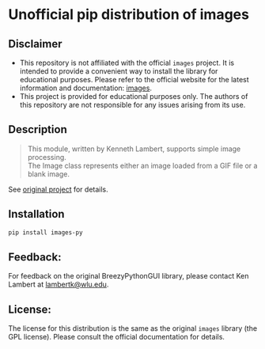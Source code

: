 # Unofficial pip distribution of images

## Disclaimer

- This repository is not affiliated with the official `images` project. It is intended to provide a convenient way to install the library for educational purposes. Please refer to the official website for the latest information and documentation: [images](https://lambertk.academic.wlu.edu/publications/python-programming/fundamentals-of-python/the-images-api/).
- This project is provided for educational purposes only. The authors of this repository are not responsible for any issues arising from its use.

## Description
> This module, written by Kenneth Lambert, supports simple image processing.  
The Image class represents either an image loaded from a GIF file or a blank image.

See [original project](https://lambertk.academic.wlu.edu/publications/python-programming/fundamentals-of-python/the-images-api/) for details.

## Installation

```bash
pip install images-py
```

## Feedback:

For feedback on the original BreezyPythonGUI library, please contact Ken Lambert at lambertk@wlu.edu.

## License:

The license for this distribution is the same as the original `images` library (the GPL license). Please consult the official documentation for details.

